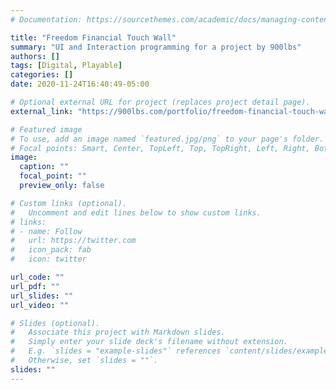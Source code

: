 ```yaml
---
# Documentation: https://sourcethemes.com/academic/docs/managing-content/

title: "Freedom Financial Touch Wall"
summary: "UI and Interaction programming for a project by 900lbs"
authors: []
tags: [Digital, Playable]
categories: []
date: 2020-11-24T16:40:49-05:00

# Optional external URL for project (replaces project detail page).
external_link: "https://900lbs.com/portfolio/freedom-financial-touch-wall/"

# Featured image
# To use, add an image named `featured.jpg/png` to your page's folder.
# Focal points: Smart, Center, TopLeft, Top, TopRight, Left, Right, BottomLeft, Bottom, BottomRight.
image:
  caption: ""
  focal_point: ""
  preview_only: false

# Custom links (optional).
#   Uncomment and edit lines below to show custom links.
# links:
# - name: Follow
#   url: https://twitter.com
#   icon_pack: fab
#   icon: twitter

url_code: ""
url_pdf: ""
url_slides: ""
url_video: ""

# Slides (optional).
#   Associate this project with Markdown slides.
#   Simply enter your slide deck's filename without extension.
#   E.g. `slides = "example-slides"` references `content/slides/example-slides.md`.
#   Otherwise, set `slides = ""`.
slides: ""
---
```

